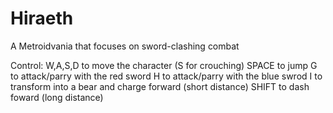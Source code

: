 # Hiraeth
A Metroidvania that focuses on sword-clashing combat 

Control: W,A,S,D to move the character (S for crouching)
         SPACE to jump
         G to attack/parry with the red sword
         H to attack/parry with the blue swrod
         I to transform into a bear and charge forward (short distance)
         SHIFT to dash foward (long distance)
